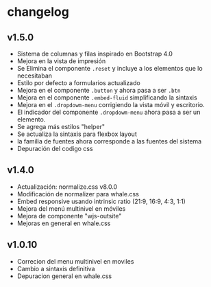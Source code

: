# changelog

## v1.5.0
- Sistema de columnas y filas inspirado en Bootstrap 4.0
- Mejora en la vista de impresión
- Se Elimina el componente `.reset` y incluye a los elementos que lo necesitaban
- Estilo por defecto a formularios actualizado
- Mejora en el componente `.button` y ahora pasa a ser `.btn`
- Mejora en el componente `.embed-fluid` simplificando la sintaxis
- Mejora en el `.dropdowm-menu` corrigiendo la vista móvil y escritorio.
- El indicador del componente `.dropdowm-menu` ahora pasa a ser un elemento.
- Se agrega más estilos "helper"
- Se actualiza la sintaxis para flexbox layout
- la familia de fuentes ahora corresponde a las fuentes del sistema
- Depuración del codigo css


## v1.4.0
- Actualización: normalize.css v8.0.0
- Modificación de normalizer para whale.css
- Embed responsive usando intrinsic ratio (21:9, 16:9, 4:3, 1:1)
- Mejora del menú multinivel en móviles
- Mejora de componente "wjs-outsite"
- Mejoras en general en whale.css

## v1.0.10
- Correcion del menu multinivel en moviles
- Cambio a sintaxis definitiva
- Depuracion general en whale.css